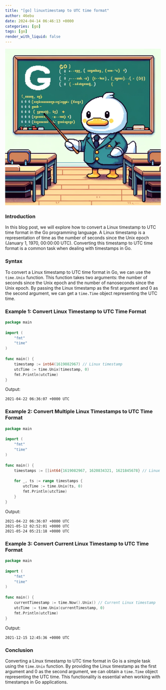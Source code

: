```yaml
---
title: "[go] linuxtimestamp to UTC time format"
author: 46ebu
date: 2024-04-14 06:46:13 +0000
categories: [go]
tags: [go]
render_with_liquid: false
---
```


![Intro](/assets/img/post/go.png)
### Introduction
In this blog post, we will explore how to convert a Linux timestamp to UTC time format in the Go programming language. A Linux timestamp is a representation of time as the number of seconds since the Unix epoch (January 1, 1970, 00:00:00 UTC). Converting this timestamp to UTC time format is a common task when dealing with timestamps in Go.

### Syntax
To convert a Linux timestamp to UTC time format in Go, we can use the `time.Unix` function. This function takes two arguments: the number of seconds since the Unix epoch and the number of nanoseconds since the Unix epoch. By passing the Linux timestamp as the first argument and 0 as the second argument, we can get a `time.Time` object representing the UTC time.

### Example 1: Convert Linux Timestamp to UTC Time Format
```go
package main

import (
	"fmt"
	"time"
)

func main() {
	timestamp := int64(1619082967) // Linux timestamp
	utcTime := time.Unix(timestamp, 0)
	fmt.Println(utcTime)
}
```
Output:
```
2021-04-22 06:36:07 +0000 UTC
```

### Example 2: Convert Multiple Linux Timestamps to UTC Time Format
```go
package main

import (
	"fmt"
	"time"
)

func main() {
	timestamps := []int64{1619082967, 1620834321, 1621845678} // Linux timestamps

	for _, ts := range timestamps {
		utcTime := time.Unix(ts, 0)
		fmt.Println(utcTime)
	}
}
```
Output:
```
2021-04-22 06:36:07 +0000 UTC
2021-05-12 02:52:01 +0000 UTC
2021-05-24 05:21:18 +0000 UTC
```

### Example 3: Convert Current Linux Timestamp to UTC Time Format
```go
package main

import (
	"fmt"
	"time"
)

func main() {
	currentTimestamp := time.Now().Unix() // Current Linux timestamp
	utcTime := time.Unix(currentTimestamp, 0)
	fmt.Println(utcTime)
}
```
Output:
```
2021-12-15 12:45:36 +0000 UTC
```

### Conclusion
Converting a Linux timestamp to UTC time format in Go is a simple task using the `time.Unix` function. By providing the Linux timestamp as the first argument and 0 as the second argument, we can obtain a `time.Time` object representing the UTC time. This functionality is essential when working with timestamps in Go applications.